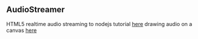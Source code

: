 AudioStreamer
-------------

HTML5 realtime audio streaming to nodejs
tutorial [here](http://blog.groupbuddies.com/posts/39-tutorial-html-audio-capture-streaming-to-node-js-no-browser-extension)
drawing audio on a canvas [here](https://github.com/cwilso/Audio-Buffer-Draw/blob/master/js/audiodisplay.js)

